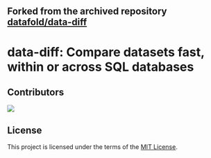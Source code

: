 Forked from the archived repository [datafold/data-diff](https://github.com/datafold/data-diff)
---

# data-diff: Compare datasets fast, within or across SQL databases

## Contributors

<a href="https://github.com/datafold/data-diff/graphs/contributors">
  <img src="https://contributors-img.web.app/image?repo=datafold/data-diff" />
</a>

## License

This project is licensed under the terms of the [MIT License](https://github.com/datafold/data-diff/blob/master/LICENSE).
